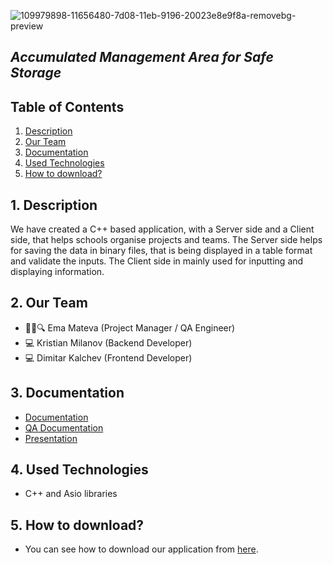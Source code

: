 ![109979898-11656480-7d08-11eb-9196-20023e8e9f8a-removebg-preview](https://user-images.githubusercontent.com/58329141/110172859-70a99e80-7e06-11eb-9e1c-d48942635f95.png)
## <i> Accumulated Management Area for Safe Storage</i>
## Table of Contents
1. [Description](#desc)
2. [Our Team](#team)
3. [Documentation](#documentation)
4. [Used Technologies](#technologies)
5. [How to download?](howToDownload)

<a name="desc"></a>
## 1. Description
We have created a C++ based application, with a Server side and a Client side, that helps schools organise projects and teams. The Server side helps for saving the data in binary files, that is being displayed in a table format and validate the inputs. The Client side in mainly used for inputting and displaying information.

<a name="team"></a>
## 2. Our Team
- :woman_teacher::mag: Ema Mateva (Project Manager / QA Engineer)
- :computer: Kristian Milanov (Backend Developer)
- :computer: Dimitar Kalchev (Frontend Developer)

<a name="documentation"></a>
## 3. Documentation
* [Documentation](https://github.com/emmateva18/AMASS/wiki)
* [QA Documentation](https://github.com/emmateva18/AMASS/wiki/QA-Documentation)
* [Presentation](https://codingburgas-my.sharepoint.com/:p:/g/personal/emmateva18_codingburgas_bg/EaxM2fstXPJHoT7Tzc8BOdsBwgV5_T83UFQ0h5gXpyYJdQ?e=CablMn)

<a name="technologies"></a>

## 4. Used Technologies
* C++ and Asio libraries

<a name="howToDownload"></a>
## 5. How to download?
- You can see how to download our application from [here](https://github.com/emmateva18/AMASS/wiki/How-to-download%3F).

